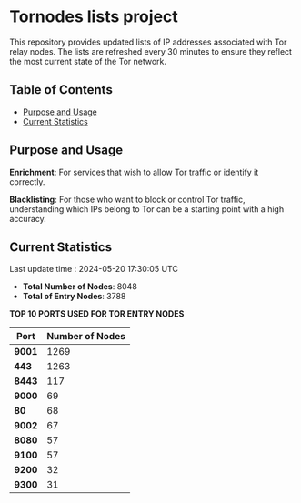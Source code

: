 # Tornodes lists project

This repository provides updated lists of IP addresses associated with Tor relay nodes. The lists are refreshed every 30 minutes to ensure they reflect the most current state of the Tor network.

## Table of Contents

- [Purpose and Usage](#purpose-and-usage)
- [Current Statistics](#current-statistics)


## Purpose and Usage

**Enrichment**: For services that wish to allow Tor traffic or identify it correctly.

**Blacklisting**: For those who want to block or control Tor traffic, understanding which IPs belong to Tor can be a starting point with a high accuracy.

## Current Statistics

Last update time : 2024-05-20 17:30:05 UTC

- **Total Number of Nodes**: 8048
- **Total of Entry Nodes**: 3788

**TOP 10 PORTS USED FOR TOR ENTRY NODES**

| **Port** | **Number of Nodes** |
|------|-----------------|
| **9001**   | 1269  |
| **443**   | 1263  |
| **8443**   | 117  |
| **9000**   | 69  |
| **80**   | 68  |
| **9002**   | 67  |
| **8080**   | 57  |
| **9100**   | 57  |
| **9200**   | 32  |
| **9300**   | 31  |

